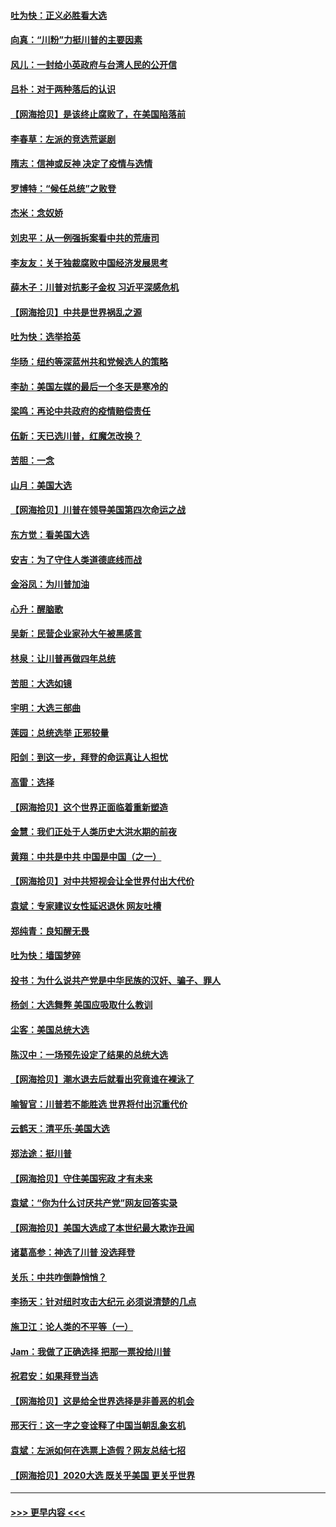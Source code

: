 #### [吐为快：正义必胜看大选](../pages/nsc993/n12561967.md?t=11200603) 
#### [向真：“川粉”力挺川普的主要因素](../pages/nsc993/n12560774.md?t=11200603) 
#### [风儿：一封给小英政府与台湾人民的公开信](../pages/nsc993/n12560581.md?t=11200603) 
#### [吕朴：对于两种落后的认识](../pages/nsc993/n12560492.md?t=11200603) 
#### [【网海拾贝】是该终止腐败了，在美国陷落前](../pages/nsc993/n12559936.md?t=11200603) 
#### [李春草：左派的竞选荒诞剧](../pages/nsc993/n12558380.md?t=11200603) 
#### [隋志：信神或反神 决定了疫情与选情](../pages/nsc993/n12558255.md?t=11200603) 
#### [罗博特：“候任总统”之败登](../pages/nsc993/n12558189.md?t=11200603) 
#### [杰米：念奴娇](../pages/nsc993/n12558174.md?t=11200603) 
#### [刘忠平：从一例强拆案看中共的荒唐司](../pages/nsc993/n12558036.md?t=11200603) 
#### [李友友：关于独裁腐败中国经济发展思考](../pages/nsc993/n12558004.md?t=11200603) 
#### [薛木子：川普对抗影子金权 习近平深感危机](../pages/nsc993/n12557342.md?t=11200603) 
#### [【网海拾贝】中共是世界祸乱之源](../pages/nsc993/n12555353.md?t=11200603) 
#### [吐为快：选举拾英](../pages/nsc993/n12555041.md?t=11200603) 
#### [华旸：纽约等深蓝州共和党候选人的策略](../pages/nsc993/n12554309.md?t=11200603) 
#### [李劼：美国左媒的最后一个冬天是寒冷的](../pages/nsc993/n12552947.md?t=11200603) 
#### [梁鸣：再论中共政府的疫情赔偿责任](../pages/nsc993/n12553012.md?t=11200603) 
#### [伍新：天已选川普，红魔怎改换？](../pages/nsc993/n12552970.md?t=11200603) 
#### [苦胆：一念](../pages/nsc993/n12552957.md?t=11200603) 
#### [山月：美国大选](../pages/nsc993/n12552446.md?t=11200603) 
#### [【网海拾贝】川普在领导美国第四次命运之战](../pages/nsc993/n12551973.md?t=11200603) 
#### [东方觉：看美国大选](../pages/nsc993/n12551647.md?t=11200603) 
#### [安吉：为了守住人类道德底线而战](../pages/nsc993/n12551111.md?t=11200603) 
#### [金浴凤：为川普加油](../pages/nsc993/n12551085.md?t=11200603) 
#### [心升：醒脑歌](../pages/nsc993/n12550984.md?t=11200603) 
#### [吴新：民营企业家孙大午被黑感言](../pages/nsc993/n12550656.md?t=11200603) 
#### [林泉：让川普再做四年总统](../pages/nsc993/n12550640.md?t=11200603) 
#### [苦胆：大选如镜](../pages/nsc993/n12550630.md?t=11200603) 
#### [宇明：大选三部曲](../pages/nsc993/n12550603.md?t=11200603) 
#### [莲园：总统选举 正邪较量](../pages/nsc993/n12550594.md?t=11200603) 
#### [阳剑：到这一步，拜登的命运真让人担忧](../pages/nsc993/n12549093.md?t=11200603) 
#### [高雷：选择](../pages/nsc993/n12549087.md?t=11200603) 
#### [【网海拾贝】这个世界正面临着重新塑造](../pages/nsc993/n12548326.md?t=11200603) 
#### [金慧：我们正处于人类历史大洪水期的前夜](../pages/nsc993/n12547914.md?t=11200603) 
#### [黄翔：中共是中共 中国是中国（之一）](../pages/nsc993/n12547576.md?t=11200603) 
#### [【网海拾贝】对中共短视会让全世界付出大代价](../pages/nsc993/n12546043.md?t=11200603) 
#### [袁斌：专家建议女性延迟退休 网友吐槽](../pages/nsc993/n12545424.md?t=11200603) 
#### [郑纯青：良知醒无畏](../pages/nsc993/n12545394.md?t=11200603) 
#### [吐为快：墙国梦碎](../pages/nsc993/n12545309.md?t=11200603) 
#### [投书：为什么说共产党是中华民族的汉奸、骗子、罪人](../pages/nsc993/n12545089.md?t=11200603) 
#### [杨剑：大选舞弊 美国应吸取什么教训](../pages/nsc993/n12543937.md?t=11200603) 
#### [尘客：美国总统大选](../pages/nsc993/n12543828.md?t=11200603) 
#### [陈汉中：一场预先设定了结果的总统大选](../pages/nsc993/n12543564.md?t=11200603) 
#### [【网海拾贝】潮水退去后就看出究竟谁在裸泳了](../pages/nsc993/n12543321.md?t=11200603) 
#### [喻智官：川普若不能胜选 世界将付出沉重代价](../pages/nsc993/n12541352.md?t=11200603) 
#### [云鹤天：清平乐‧美国大选](../pages/nsc993/n12540916.md?t=11200603) 
#### [郑法途：挺川普](../pages/nsc993/n12540898.md?t=11200603) 
#### [【网海拾贝】守住美国宪政 才有未来](../pages/nsc993/n12540423.md?t=11200603) 
#### [袁斌：“你为什么讨厌共产党”网友回答实录](../pages/nsc993/n12540208.md?t=11200603) 
#### [【网海拾贝】美国大选成了本世纪最大欺诈丑闻](../pages/nsc993/n12538029.md?t=11200603) 
#### [诸葛高参：神选了川普 没选拜登](../pages/nsc993/n12537664.md?t=11200603) 
#### [关乐：中共咋倒静悄悄？](../pages/nsc993/n12537615.md?t=11200603) 
#### [李扬天：针对纽时攻击大纪元 必须说清楚的几点](../pages/nsc993/n12536001.md?t=11200603) 
#### [施卫江：论人类的不平等（一）](../pages/nsc993/n12535700.md?t=11200603) 
#### [Jam：我做了正确选择 把那一票投给川普](../pages/nsc993/n12535743.md?t=11200603) 
#### [祝君安：如果拜登当选](../pages/nsc993/n12535726.md?t=11200603) 
#### [【网海拾贝】这是给全世界选择是非善恶的机会](../pages/nsc993/n12535061.md?t=11200603) 
#### [邢天行：这一字之变诠释了中国当朝乱象玄机](../pages/nsc993/n12533446.md?t=11200603) 
#### [袁斌：左派如何在选票上造假？网友总结七招](../pages/nsc993/n12533180.md?t=11200603) 
#### [【网海拾贝】2020大选 既关乎美国 更关乎世界](../pages/nsc993/n12533161.md?t=11200603) 

----
#### [ >>> 更早内容 <<< ](../indexes/nsc993-earlier.md)

